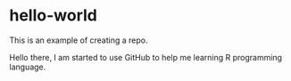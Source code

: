 # hello-world
This is an example of creating a repo.

Hello there, I am started to use GitHub to help me learning R programming language.

